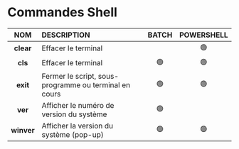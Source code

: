 # Commandes Shell

|NOM|DESCRIPTION|BATCH|POWERSHELL|
|:--:|:--|:--:|:--:|
|**clear**|Effacer le terminal||🟢|
|**cls**|Effacer le terminal|🟢|🟢|
|**exit**|Fermer le script, sous-programme ou terminal en cours|🟢|🟢|
|**ver**|Afficher le numéro de version du système|🟢||
|**winver**|Afficher la version du système (pop-up)|🟢|🟢|
